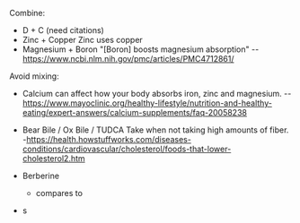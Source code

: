 Combine:
 - D + C
   (need citations)
 - Zinc + Copper
   Zinc uses copper
 - Magnesium + Boron
   "[Boron] boosts magnesium absorption"
   -- https://www.ncbi.nlm.nih.gov/pmc/articles/PMC4712861/

Avoid mixing:
 - Calcium can affect how your body absorbs iron, zinc and magnesium. -- https://www.mayoclinic.org/healthy-lifestyle/nutrition-and-healthy-eating/expert-answers/calcium-supplements/faq-20058238

- Bear Bile / Ox Bile / TUDCA
  Take when not taking high amounts of fiber. -https://health.howstuffworks.com/diseases-conditions/cardiovascular/cholesterol/foods-that-lower-cholesterol2.htm
- Berberine
  - compares to 
- s
<!--stackedit_data:
eyJoaXN0b3J5IjpbMTI5ODE4MTE5OSwtNDU5MDU0OTY4LDEwND
g0NDA1NjAsLTg2ODE3NjY1Nl19
-->